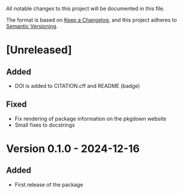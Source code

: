 All notable changes to this project will be documented in this file.

The format is based on [Keep a Changelog](https://keepachangelog.com/en/1.1.0/),
and this project adheres to [Semantic Versioning](https://semver.org/spec/v2.0.0.html).

# [Unreleased]

## Added

- DOI is added to CITATION.cff and README (badge)

## Fixed

- Fix rendering of package information on the pkgdown website
- Small fixes to docstrings

# Version 0.1.0 - 2024-12-16

## Added

- First release of the package
